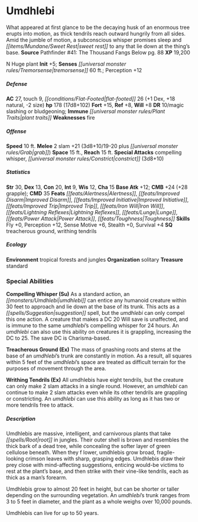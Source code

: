 ﻿---
cssclass: [monsters]
title1: Umdhlebi
desc_short: What appeared at first glance to be the decaying husk of an enormous tree
  erupts into motion, as thick tendrils reach outward hungrily from all sides. Amid
  the jumble of motion, a subconscious whisper promises sleep and sweet rest to any
  that lie down at the thing's base.
title2: Umdhlebi
CR: 12
sources:
- name: 'Pathfinder #41: The Thousand Fangs Below'
  page: 88
  link: http://paizo.com/store/games/roleplayingGames/p/pathfinderRPG/paizo/pathfinderAdventurePath/serpentsSkull/v5748btpy8i8r
XP: 19200
alignment: N
size: Huge
type: plant
initiative:
  bonus: 5
senses:
  tremorsense: 60
AC:
  AC: 27
  touch: 9
  flat_footed: 26
  components:
    dex: 1
    natural: 18
    size: -2
HP:
  HP: 178
  long: 17d8+102
saves:
  fort: 15
  ref: 8
  will: 8
DR:
- amount: 10
  weakness: magic slashing or bludgeoning
immunities:
- plant traits
weaknesses:
- fire
speeds:
  base: 10
attacks:
  melee:
  - - text: 2 slam +21 (3d8+10/19-20 plus grab)
      entries:
      - - damage: 3d8+10
          crit_range: 19-20
        - effect: grab
      count: 2
      attack: slam
      bonus:
      - 21
  special:
  - compelling whisper
  - constrict (3d8+10)
space: 15
reach: 15
ability_scores:
  STR: 30
  DEX: 13
  CON: 20
  INT: 9
  WIS: 12
  CHA: 15
BAB: 12
CMB: 24
CMB_other: +28 grapple
CMD: 35
feats:
- name: Alertness
- name: Improved Disarm
- name: Improved Initiative
- name: Improved Trip
- name: Iron Will
- name: Lightning Reflexes
- name: Lunge
- name: Power Attack
- name: Toughness
skills:
  Fly: 0
  Perception: 12
  Sense Motive: 6
  Stealth: 0
  Survival: 4
special_qualities:
- treacherous ground
- writhing tendrils
ecology:
  environment: tropical forests and jungles
  organization: solitary
  treasure_type: standard
special_abilities:
  Compelling Whisper (Su): As a standard action, an umdhlebi can entice any humanoid
    creature within 30 feet to approach and lie down at the base of its trunk. This
    acts as a suggestion spell, but the umdhlebi can only compel this one action.
    A creature that makes a DC 20 Will save is unaffected, and is immune to the same
    umdhlebi's compelling whisper for 24 hours. An umdhlebi can also use this ability
    on creatures it is grappling, increasing the DC to 25. The save DC is Charisma-based.
  Treacherous Ground (Ex): The mass of gnashing roots and stems at the base of an
    umdhlebi's trunk are constantly in motion. As a result, all squares within 5 feet
    of the umdhlebi's space are treated as difficult terrain for the purposes of movement
    through the area.
  Writhing Tendrils (Ex): All umdhlebis have eight tendrils, but the creature can
    only make 2 slam attacks in a single round. However, an umdhlebi can continue
    to make 2 slam attacks even while its other tendrils are grappling or constricting.
    An umdhlebi can use this ability as long as it has two or more tendrils free to
    attack.
desc_long: |-
  Umdhlebis are massive, intelligent, and carnivorous plants that take root in jungles. Their outer shell is brown and resembles the thick bark of a dead tree, while concealing the softer layer of green cellulose beneath. When they f lower, umdhlebis grow broad, fragile-looking crimson leaves with sharp, grasping edges. Umdhlebis draw their prey close with mind-affecting suggestions, enticing would-be victims to rest at the plant's base, and then strike with their vine-like tendrils, each as thick as a man's forearm.

  Umdhlebis grow to almost 20 feet in height, but can be shorter or taller depending on the surrounding vegetation. An umdhlebi's trunk ranges from 3 to 5 feet in diameter, and the plant as a whole weighs over 10,000 pounds.

  Umdhlebis can live for up to 50 years.

---

# Umdhlebi
What appeared at first glance to be the decaying husk of an enormous tree erupts into motion, as thick tendrils reach outward hungrily from all sides. Amid the jumble of motion, a subconscious whisper promises sleep and _[[items/Mundane/Sweet Rest|sweet rest]]_ to any that lie down at the thing’s base.
**Source** Pathfinder #41: The Thousand Fangs Below pg. 88
**XP** 19,200

N Huge plant
**Init** +5; **Senses** _[[universal monster rules/Tremorsense|tremorsense]]_ 60 ft.; Perception +12

##### Defense

**AC** 27, touch 9, _[[conditions/Flat-Footed|flat-footed]]_ 26 (+1 Dex, +18 natural, -2 size)
**hp** 178 (17d8+102)
**Fort** +15, **Ref** +8, **Will** +8
**DR** 10/magic slashing or bludgeoning; **Immune** _[[universal monster rules/Plant Traits|plant traits]]_
**Weaknesses** fire

##### Offense
**Speed** 10 ft.
**Melee** 2 slam +21 (3d8+10/19-20 plus _[[universal monster rules/Grab|grab]]_)
**Space** 15 ft., **Reach** 15 ft.
**Special Attacks** compelling whisper, _[[universal monster rules/Constrict|constrict]]_ (3d8+10)

##### Statistics
**Str** 30, **Dex** 13, **Con** 20, **Int** 9, **Wis** 12, **Cha** 15
**Base Atk** +12; **CMB** +24 (+28 grapple); **CMD** 35
**Feats** _[[feats/Alertness|Alertness]]_, _[[feats/Improved Disarm|Improved Disarm]]_, _[[feats/Improved Initiative|Improved Initiative]]_, _[[feats/Improved Trip|Improved Trip]]_, _[[feats/Iron Will|Iron Will]]_, _[[feats/Lightning Reflexes|Lightning Reflexes]]_, _[[feats/Lunge|Lunge]]_, _[[feats/Power Attack|Power Attack]]_, _[[feats/Toughness|Toughness]]_
**Skills** Fly +0, Perception +12, Sense Motive +6, Stealth +0, Survival +4
**SQ** treacherous ground, writhing tendrils

##### Ecology

**Environment** tropical forests and jungles
**Organization** solitary
**Treasure** standard

### Special Abilities

**Compelling Whisper (Su)** As a standard action, an _[[monsters/Umdhlebi|umdhlebi]]_ can entice any humanoid creature within 30 feet to approach and lie down at the base of its trunk. This acts as a _[[spells/Suggestion|suggestion]]_ spell, but the _umdhlebi_ can only compel this one action. A creature that makes a DC 20 Will save is unaffected, and is immune to the same _umdhlebi_’s compelling whisper for 24 hours. An _umdhlebi_ can also use this ability on creatures it is grappling, increasing the DC to 25. The save DC is Charisma-based.

**Treacherous Ground (Ex)** The mass of gnashing roots and stems at the base of an _umdhlebi_’s trunk are constantly in motion. As a result, all squares within 5 feet of the _umdhlebi_’s space are treated as difficult terrain for the purposes of movement through the area.

**Writhing Tendrils (Ex)** All umdhlebis have eight tendrils, but the creature can only make 2 slam attacks in a single round. However, an _umdhlebi_ can continue to make 2 slam attacks even while its other tendrils are grappling or constricting. An _umdhlebi_ can use this ability as long as it has two or more tendrils free to attack.

##### Description

Umdhlebis are massive, intelligent, and carnivorous plants that take _[[spells/Root|root]]_ in jungles. Their outer shell is brown and resembles the thick bark of a dead tree, while concealing the softer layer of green cellulose beneath. When they f lower, umdhlebis grow broad, fragile-looking crimson leaves with sharp, grasping edges. Umdhlebis draw their prey close with mind-affecting suggestions, enticing would-be victims to rest at the plant’s base, and then strike with their vine-like tendrils, each as thick as a man’s forearm.

Umdhlebis grow to almost 20 feet in height, but can be shorter or taller depending on the surrounding vegetation. An _umdhlebi_’s trunk ranges from 3 to 5 feet in diameter, and the plant as a whole weighs over 10,000 pounds.

Umdhlebis can live for up to 50 years.
